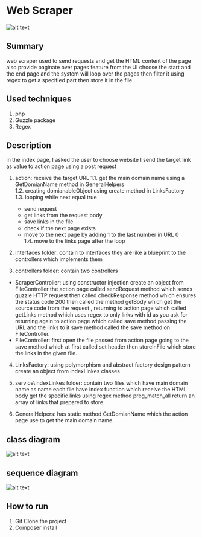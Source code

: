 # Web Scraper
![alt text](https://github.com/ahmedwael49674/webScraping/blob/master/analysis/view.jpg)
 
## Summary
web scraper used to send requests and get the HTML content of the page also provide paginate over pages feature from the UI choose the start and the end page and the system will loop over the pages then filter it using regex to get a specified part then store it in the file .

## Used techniques
1. php
2. Guzzle package
3. Regex

## Description
in the index page, I asked the user to choose website I send the target link as value to action page using a post request 

1. action:  receive the target URL 
 1.1. get the main domain name using a GetDomianName method in GeneralHelpers </br>
 1.2. creating domianableObject using create method in LinksFactory </br>
 1.3. looping while next equal true 
     * send request 
     * get links from the request body 
     * save links in the file 
     * check if the next page exists 
     * move to the next page by adding 1  to the last number in URL 0 </br>
1.4. move to the links page after the loop

2. interfaces folder: contain to interfaces they are like a blueprint to the controllers which implements them

3. controllers folder: contain two controllers
* ScraperController: using constructor injection create an object from FileController the action page called sendRequest method which  sends guzzle HTTP  request then called checkResponse method which ensures the status code 200 then called the method getBody which get the source code from the request , returning to action page which called getLinks method which uses regex to only links with id as you ask for returning again to action page which called save method passing the URL and the links to it save method called the save method on FileController.
* FileController: first open the file passed from action page going to the save method which at first called set header then storeInFile which store the links in the given file.

4. LinksFactory: using polymorphism and abstract factory design pattern create an object from indexLinkes classes 

5. service\indexLinkes folder: contain two files which have main domain name as name each file have index function which receive the HTML body get the specific links using regex method preg_match_all return an array of links that prepared to store.

6. GeneralHelpers: has static method GetDomianName which the action page use to get the main domain name.

## class diagram 
 ![alt text](https://github.com/ahmedwael49674/webScraping/blob/master/analysis/Class%20diagram.jpg)
 
 ## sequence  diagram 
 ![alt text](https://github.com/ahmedwael49674/webScraping/blob/master/analysis/sequence%20diagram.jpg)
 
## How to run
1. Git Clone the project
2. Composer install
  
